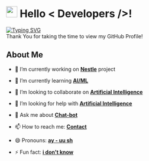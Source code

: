 <h1><img src="https://raw.githubusercontent.com/MartinHeinz/MartinHeinz/master/wave.gif" width="30px"> Hello < Developers />! </h1>
<p align='center'></p>
<div size='20px'>
   
   [![Typing SVG](https://readme-typing-svg.herokuapp.com?font=Fira+Code&pause=1000&width=435&lines=I+am+Ayush+sahu;I+am+woring+in+chat+bot+team)](https://git.io/typing-svg)
   <br>
   Thank You for taking the time to view my GitHub Profile! 
</div>

<h2> About Me</h2>

- 🔭 I’m currently working on **[Nestle](https://www.nestle.in/)** project
  
- 🌱 I’m currently learning **[AI/ML](https://openai.com/)**
  
- 👯 I’m looking to collaborate on **[Artificial Intelligence](https://openai.com/)**
  
- 🤔 I’m looking for help with **[Artificial Intelligence](https://openai.com/)**
  
- 💬 Ask me about **[Chat-bot](https://en.wikipedia.org/wiki/Chatbot)**

- 📫 How to reach me: **[Contact](mailto:ayush.sahu@bhrish.com)**

- 😄 Pronouns: **[ay - uu sh](https://www.pronouncenames.com/Ayush)**

- ⚡ Fun fact: **[i don't know](https://emojipedia.org/face-with-tears-of-joy)**
